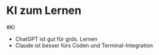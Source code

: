 # KI zum Lernen

#KI

- ChatGPT ist gut für grds. Lernen
- Claude ist besser fürs Coden und Terminal-Integration
